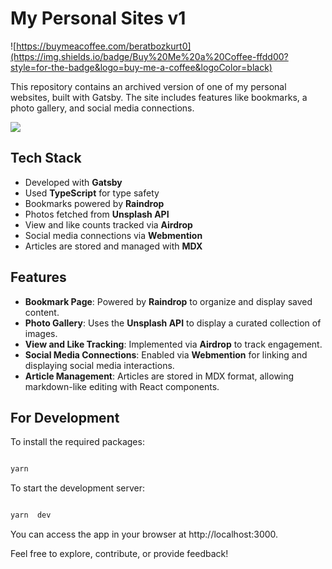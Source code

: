 # My Personal Sites v1

![https://buymeacoffee.com/beratbozkurt0](https://img.shields.io/badge/Buy%20Me%20a%20Coffee-ffdd00?style=for-the-badge&logo=buy-me-a-coffee&logoColor=black)

This repository contains an archived version of one of my personal websites, built with Gatsby. The site includes features like bookmarks, a photo gallery, and social media connections.

![](https://github.com/berat/homepage-archive/blob/master/assets/v1.gif)


## Tech Stack

- Developed with **Gatsby**
- Used **TypeScript** for type safety
- Bookmarks powered by **Raindrop**
- Photos fetched from **Unsplash API**
- View and like counts tracked via **Airdrop**
- Social media connections via **Webmention**
- Articles are stored and managed with **MDX**

## Features

- **Bookmark Page**: Powered by **Raindrop** to organize and display saved content.
- **Photo Gallery**: Uses the **Unsplash API** to display a curated collection of images.
- **View and Like Tracking**: Implemented via **Airdrop** to track engagement.
- **Social Media Connections**: Enabled via **Webmention** for linking and displaying social media interactions.
- **Article Management**: Articles are stored in MDX format, allowing markdown-like editing with React components.

## For Development

To install the required packages:

```bash

yarn

```

To start the development server:

```bash

yarn  dev

```

You can access the app in your browser at http://localhost:3000.

Feel free to explore, contribute, or provide feedback!
